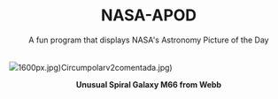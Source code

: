 <div align="center">
  <h1>
    NASA-APOD
  </h1>
</div>
  
<div align="center">
  A fun program that displays NASA's Astronomy Picture of the Day
</div>

<br>

![](https://apod.nasa.gov/apod/image/2308/M66_JwstTomlinson_3521.jpg)1600px.jpg)Circumpolarv2comentada.jpg)

<p align = "center">
  <b>Unusual Spiral Galaxy M66 from Webb</b>
</p>
